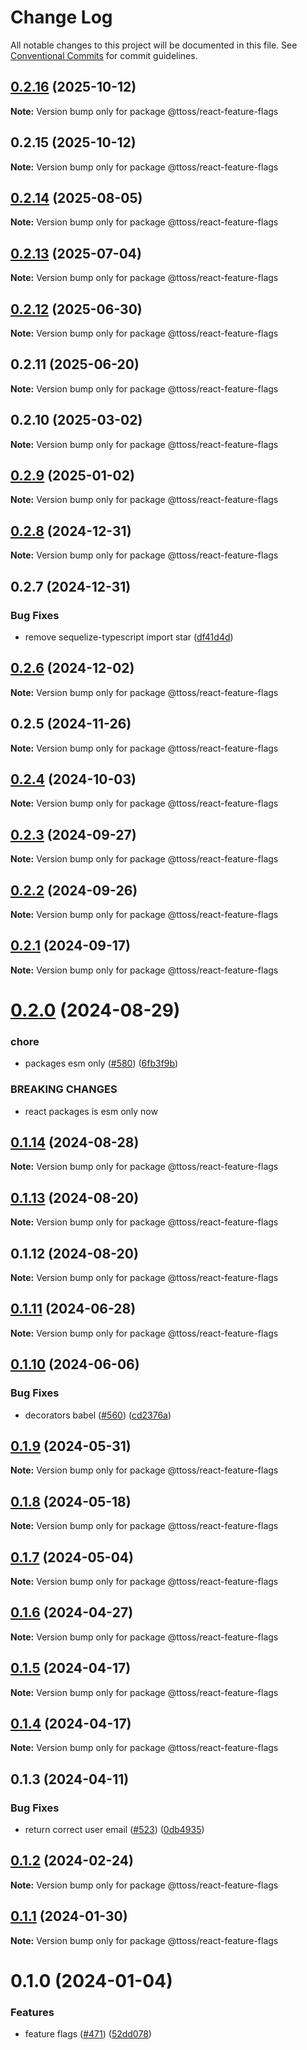 # Change Log

All notable changes to this project will be documented in this file.
See [Conventional Commits](https://conventionalcommits.org) for commit guidelines.

## [0.2.16](https://github.com/ttoss/ttoss/compare/@ttoss/react-feature-flags@0.2.15...@ttoss/react-feature-flags@0.2.16) (2025-10-12)

**Note:** Version bump only for package @ttoss/react-feature-flags

## 0.2.15 (2025-10-12)

**Note:** Version bump only for package @ttoss/react-feature-flags

## [0.2.14](https://github.com/ttoss/ttoss/compare/@ttoss/react-feature-flags@0.2.13...@ttoss/react-feature-flags@0.2.14) (2025-08-05)

**Note:** Version bump only for package @ttoss/react-feature-flags

## [0.2.13](https://github.com/ttoss/ttoss/compare/@ttoss/react-feature-flags@0.2.12...@ttoss/react-feature-flags@0.2.13) (2025-07-04)

**Note:** Version bump only for package @ttoss/react-feature-flags

## [0.2.12](https://github.com/ttoss/ttoss/compare/@ttoss/react-feature-flags@0.2.11...@ttoss/react-feature-flags@0.2.12) (2025-06-30)

**Note:** Version bump only for package @ttoss/react-feature-flags

## 0.2.11 (2025-06-20)

**Note:** Version bump only for package @ttoss/react-feature-flags

## 0.2.10 (2025-03-02)

**Note:** Version bump only for package @ttoss/react-feature-flags

## [0.2.9](https://github.com/ttoss/ttoss/compare/@ttoss/react-feature-flags@0.2.8...@ttoss/react-feature-flags@0.2.9) (2025-01-02)

**Note:** Version bump only for package @ttoss/react-feature-flags

## [0.2.8](https://github.com/ttoss/ttoss/compare/@ttoss/react-feature-flags@0.2.7...@ttoss/react-feature-flags@0.2.8) (2024-12-31)

**Note:** Version bump only for package @ttoss/react-feature-flags

## 0.2.7 (2024-12-31)

### Bug Fixes

- remove sequelize-typescript import star ([df41d4d](https://github.com/ttoss/ttoss/commit/df41d4d03b7696cb2f30648e91f56e9e2cad8013))

## [0.2.6](https://github.com/ttoss/ttoss/compare/@ttoss/react-feature-flags@0.2.5...@ttoss/react-feature-flags@0.2.6) (2024-12-02)

**Note:** Version bump only for package @ttoss/react-feature-flags

## 0.2.5 (2024-11-26)

**Note:** Version bump only for package @ttoss/react-feature-flags

## [0.2.4](https://github.com/ttoss/ttoss/compare/@ttoss/react-feature-flags@0.2.3...@ttoss/react-feature-flags@0.2.4) (2024-10-03)

**Note:** Version bump only for package @ttoss/react-feature-flags

## [0.2.3](https://github.com/ttoss/ttoss/compare/@ttoss/react-feature-flags@0.2.2...@ttoss/react-feature-flags@0.2.3) (2024-09-27)

**Note:** Version bump only for package @ttoss/react-feature-flags

## [0.2.2](https://github.com/ttoss/ttoss/compare/@ttoss/react-feature-flags@0.2.1...@ttoss/react-feature-flags@0.2.2) (2024-09-26)

**Note:** Version bump only for package @ttoss/react-feature-flags

## [0.2.1](https://github.com/ttoss/ttoss/compare/@ttoss/react-feature-flags@0.2.0...@ttoss/react-feature-flags@0.2.1) (2024-09-17)

**Note:** Version bump only for package @ttoss/react-feature-flags

# [0.2.0](https://github.com/ttoss/ttoss/compare/@ttoss/react-feature-flags@0.1.14...@ttoss/react-feature-flags@0.2.0) (2024-08-29)

### chore

- packages esm only ([#580](https://github.com/ttoss/ttoss/issues/580)) ([6fb3f9b](https://github.com/ttoss/ttoss/commit/6fb3f9b859ceb1c2b89dd5a97465ac7d7dd4f3a2))

### BREAKING CHANGES

- react packages is esm only now

## [0.1.14](https://github.com/ttoss/ttoss/compare/@ttoss/react-feature-flags@0.1.13...@ttoss/react-feature-flags@0.1.14) (2024-08-28)

**Note:** Version bump only for package @ttoss/react-feature-flags

## [0.1.13](https://github.com/ttoss/ttoss/compare/@ttoss/react-feature-flags@0.1.12...@ttoss/react-feature-flags@0.1.13) (2024-08-20)

**Note:** Version bump only for package @ttoss/react-feature-flags

## 0.1.12 (2024-08-20)

**Note:** Version bump only for package @ttoss/react-feature-flags

## [0.1.11](https://github.com/ttoss/ttoss/compare/@ttoss/react-feature-flags@0.1.10...@ttoss/react-feature-flags@0.1.11) (2024-06-28)

**Note:** Version bump only for package @ttoss/react-feature-flags

## [0.1.10](https://github.com/ttoss/ttoss/compare/@ttoss/react-feature-flags@0.1.9...@ttoss/react-feature-flags@0.1.10) (2024-06-06)

### Bug Fixes

- decorators babel ([#560](https://github.com/ttoss/ttoss/issues/560)) ([cd2376a](https://github.com/ttoss/ttoss/commit/cd2376a67c37205b205ef4d7a64d8055c05531f1))

## [0.1.9](https://github.com/ttoss/ttoss/compare/@ttoss/react-feature-flags@0.1.8...@ttoss/react-feature-flags@0.1.9) (2024-05-31)

**Note:** Version bump only for package @ttoss/react-feature-flags

## [0.1.8](https://github.com/ttoss/ttoss/compare/@ttoss/react-feature-flags@0.1.7...@ttoss/react-feature-flags@0.1.8) (2024-05-18)

**Note:** Version bump only for package @ttoss/react-feature-flags

## [0.1.7](https://github.com/ttoss/ttoss/compare/@ttoss/react-feature-flags@0.1.6...@ttoss/react-feature-flags@0.1.7) (2024-05-04)

**Note:** Version bump only for package @ttoss/react-feature-flags

## [0.1.6](https://github.com/ttoss/ttoss/compare/@ttoss/react-feature-flags@0.1.5...@ttoss/react-feature-flags@0.1.6) (2024-04-27)

**Note:** Version bump only for package @ttoss/react-feature-flags

## [0.1.5](https://github.com/ttoss/ttoss/compare/@ttoss/react-feature-flags@0.1.4...@ttoss/react-feature-flags@0.1.5) (2024-04-17)

**Note:** Version bump only for package @ttoss/react-feature-flags

## [0.1.4](https://github.com/ttoss/ttoss/compare/@ttoss/react-feature-flags@0.1.3...@ttoss/react-feature-flags@0.1.4) (2024-04-17)

**Note:** Version bump only for package @ttoss/react-feature-flags

## 0.1.3 (2024-04-11)

### Bug Fixes

- return correct user email ([#523](https://github.com/ttoss/ttoss/issues/523)) ([0db4935](https://github.com/ttoss/ttoss/commit/0db493553f8b9c748b7edf4cd47bdbeeb5f53ee0))

## [0.1.2](https://github.com/ttoss/ttoss/compare/@ttoss/react-feature-flags@0.1.1...@ttoss/react-feature-flags@0.1.2) (2024-02-24)

**Note:** Version bump only for package @ttoss/react-feature-flags

## [0.1.1](https://github.com/ttoss/ttoss/compare/@ttoss/react-feature-flags@0.1.0...@ttoss/react-feature-flags@0.1.1) (2024-01-30)

**Note:** Version bump only for package @ttoss/react-feature-flags

# 0.1.0 (2024-01-04)

### Features

- feature flags ([#471](https://github.com/ttoss/ttoss/issues/471)) ([52dd078](https://github.com/ttoss/ttoss/commit/52dd078ba6df95fc345afcff5d4e61497b22da8a))
